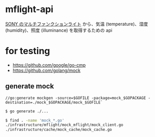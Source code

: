 # mflight-api

[SONY のマルチファンクションライト](https://www.sony.co.jp/Products/multifunctional-light/) から、気温 (temperature)、湿度 (humidity)、照度 (illuminance) を取得するための api

# for testing

- https://github.com/google/go-cmp
- https://github.com/golang/mock

## generate mock

```
//go:generate mockgen -source=$GOFILE -package=mock_$GOPACKAGE -destination=./mock_$GOPACKAGE/mock_$GOFILE`
```

```sh
$ go generate ./...
```

```sh
$ find . -name 'mock_*.go'
./infrastructure/mflight/mock_mflight/mock_client.go
./infrastructure/cache/mock_cache/mock_cache.go
```

